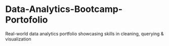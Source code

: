 # Data-Analytics-Bootcamp-Portofolio
Real-world data analytics portfolio showcasing skills in cleaning, querying &amp; visualization
